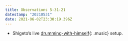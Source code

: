 ```yaml
---
title: Observations 5-31-21
datestamp: "20210531"
date: 2021-06-02T23:30:19.396Z
---
```

- Shigeto’s live [drumming-with-himself](https://www.youtube.com/watch?v=DduNRXh3h3o){: .music} setup.